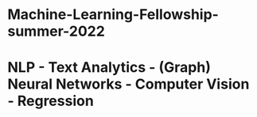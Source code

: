 # Machine-Learning-Fellowship-summer-2022



# NLP - Text Analytics - (Graph) Neural Networks - Computer Vision - Regression
